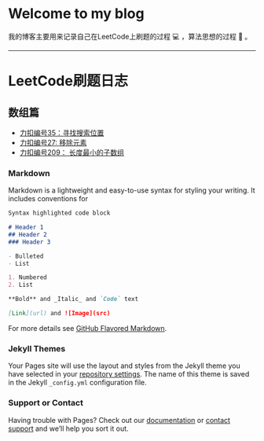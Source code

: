 # Welcome to my blog

我的博客主要用来记录自己在LeetCode上刷题的过程 :computer: ，算法思想的过程 :muscle: 。

***

# LeetCode刷题日志

## 数组篇

* [力扣编号35：寻找搜索位置](https://mp.weixin.qq.com/s/Nd9ENyh16mxsat0WQpkqSw)
* [力扣编号27: 移除元素](https://mp.weixin.qq.com/s/Ee797oQOnan4CuxW5NwDuQ)
* [力扣编号209： 长度最小的子数组](https://mp.weixin.qq.com/s/sSJSJxa0mvS-uLsn0vA8lA)

### Markdown

Markdown is a lightweight and easy-to-use syntax for styling your writing. It includes conventions for

```markdown
Syntax highlighted code block

# Header 1
## Header 2
### Header 3

- Bulleted
- List

1. Numbered
2. List

**Bold** and _Italic_ and `Code` text

[Link](url) and ![Image](src)
```

For more details see [GitHub Flavored Markdown](https://guides.github.com/features/mastering-markdown/).

### Jekyll Themes

Your Pages site will use the layout and styles from the Jekyll theme you have selected in your [repository settings](https://github.com/Jachin0328/test/settings). The name of this theme is saved in the Jekyll `_config.yml` configuration file.

### Support or Contact

Having trouble with Pages? Check out our [documentation](https://docs.github.com/categories/github-pages-basics/) or [contact support](https://support.github.com/contact) and we’ll help you sort it out.
